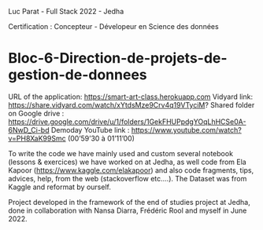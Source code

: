 Luc Parat - Full Stack 2022 - Jedha

Certification : Concepteur - Dévelopeur en Science des données
# Bloc-6-Direction-de-projets-de-gestion-de-donnees

URL of the application: https://smart-art-class.herokuapp.com
Vidyard link: https://share.vidyard.com/watch/xYtdsMze9Crv4q19VTyciM?
Shared folder on Google drive : https://drive.google.com/drive/u/1/folders/1GekFHUPpdgYOqLhHCSe0A-6NwD_Ci-bd
Demoday YouTube link : https://www.youtube.com/watch?v=PH8XaK99Smc (00’59’30 à 01’11’00)

To write the code we have mainly used and custom several notebook (lessons & exercices) we have worked on at Jedha, as well code from Ela Kapoor (https://www.kaggle.com/elakapoor) and also code fragments, tips, advices, help, from the web (stackoverflow etc….). The Dataset was from Kaggle and reformat by ourself.

Project developed in the framework of the end of studies project at Jedha, done in collaboration with Nansa Diarra, Frédéric Rool and myself in June 2022.
